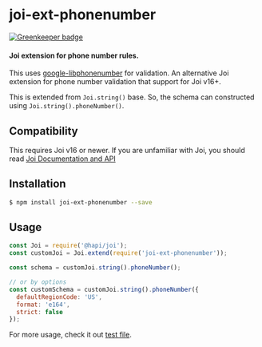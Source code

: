 # joi-ext-phonenumber

[![Greenkeeper badge](https://badges.greenkeeper.io/alfianwahid/joi-ext-phonenumber.svg)](https://greenkeeper.io/)

#### Joi extension for phone number rules.

This uses [google-libphonenumber](https://github.com/ruimarinho/google-libphonenumber) for validation. An alternative Joi extension for phone number validation that support for Joi v16+.

This is extended from `Joi.string()` base. So, the schema can constructed using `Joi.string().phoneNumber()`.

## Compatibility

This requires Joi v16 or newer.
If you are unfamiliar with Joi, you should read [Joi Documentation and API](https://hapi.dev/family/joi/)

## Installation

```bash
$ npm install joi-ext-phonenumber --save
```

## Usage

```js
const Joi = require('@hapi/joi');
const customJoi = Joi.extend(require('joi-ext-phonenumber'));

const schema = customJoi.string().phoneNumber();

// or by options
const customSchema = customJoi.string().phoneNumber({
  defaultRegionCode: 'US',
  format: 'e164',
  strict: false
});
```

For more usage, check it out [test file](./test/index.js).